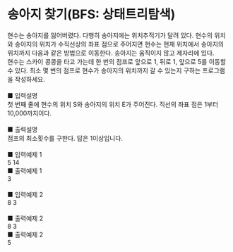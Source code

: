 # 송아지 찾기(BFS: 상태트리탐색)
현수는 송아지를 잃어버렸다. 다행히 송아지에는 위치추적기가 달려 있다. 현수의 위치와 송아지의 위치가 수직선상의 좌표 점으로 주어지면 현수는 현재 위치에서 송아지의 위치까지 다음과 같은 방법으로 이동한다. 송아지는 움직이지 않고 제자리에 있다.<br>
현수는 스카이 콩콩을 타고 가는데 한 번의 점프로 앞으로 1, 뒤로 1, 앞으로 5를 이동할 수 있다. 최소 몇 번의 점프로 현수가 송아지의 위치까지 갈 수 있는지 구하는 프로그램을 작성하세요.<br>
<br>
■ 입력설명<br>
첫 번째 줄에 현수의 위치 S와 송아지의 위치 E가 주어진다. 직선의 좌표 점은 1부터 10,000까지이다.<br>
<br>
■ 출력설명<br>
점프의 최소횟수를 구한다. 답은 1이상입니다.<br>
<br>
■ 입력예제 1<br>
5 14<br>
■ 출력예제 1<br>
3<br>
<br>
■ 입력예제 2<br>
8 3<br>
<br>
■ 출력예제 2<br>
8 3<br>
■ 출력예제 2<br>
5